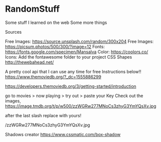 # RandomStuff
Some stuff I learned on the web 
Some more things

Sources

Free Images: https://source.unsplash.com/random/300x204
Free Images: https://picsum.photos/500/300/?image=12
Fonts: https://fonts.google.com/specimen/Mansalva
Color: https://coolors.co/
Icons: <link href="/firstportfolio/fontawesome/css/fontawesome.css" rel="stylesheet">
    <link href="/firstportfolio/fontawesome/css/brands.css" rel="stylesheet">
    <link href="/firstportfolio/fontawesome/css/solid.css" rel="stylesheet">
    Add the fontawesome folder to your project
CSS Shapes http://thewebahead.net/

A pretty cool api that I can use any time for free 
Instructions below!!
https://www.themoviedb.org/?_dc=1555886299

https://developers.themoviedb.org/3/getting-started/introduction

go to movies > now playing  > try out > paste your Key 
Check out the images, 
https://image.tmdb.org/t/p/w500/zzWGRw277MNoCs3zhyG3YmYQsXv.jpg

after the last slash replace with yours!

/zzWGRw277MNoCs3zhyG3YmYQsXv.jpg

Shadows creator
https://www.cssmatic.com/box-shadow